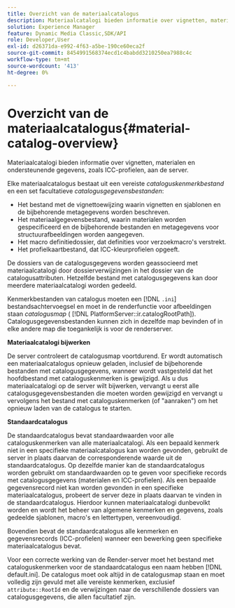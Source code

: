 ```yaml
---
title: Overzicht van de materiaalcatalogus
description: Materiaalcatalogi bieden informatie over vignetten, materialen en ondersteunende gegevens, zoals ICC-profielen, aan de server.
solution: Experience Manager
feature: Dynamic Media Classic,SDK/API
role: Developer,User
exl-id: d26371da-e992-4f63-a5be-190ce60eca2f
source-git-commit: 8454991568374ecd1c4babdd3210250ea7988c4c
workflow-type: tm+mt
source-wordcount: '413'
ht-degree: 0%

---
```


# Overzicht van de materiaalcatalogus{#material-catalog-overview}

Materiaalcatalogi bieden informatie over vignetten, materialen en ondersteunende gegevens, zoals ICC-profielen, aan de server.

Elke materiaalcatalogus bestaat uit een vereiste *cataloguskenmerkbestand* en een set facultatieve *catalogusgegevensbestanden*:

* Het bestand met de vignettoewijzing waarin vignetten en sjablonen en de bijbehorende metagegevens worden beschreven.
* Het materiaalgegevensbestand, waarin materialen worden gespecificeerd en de bijbehorende bestanden en metagegevens voor structuurafbeeldingen worden aangegeven.
* Het macro definitiedossier, dat definities voor verzoekmacro&#39;s verstrekt.
* Het profielkaartbestand, dat ICC-kleurprofielen opgeeft.

De dossiers van de catalogusgegevens worden geassocieerd met materiaalcatalogi door dossierverwijzingen in het dossier van de catalogusattributen. Hetzelfde bestand met catalogusgegevens kan door meerdere materiaalcatalogi worden gedeeld.

Kenmerkbestanden van catalogus moeten een [!DNL `.ini`] bestandsachtervoegsel en moet in de renderfunctie voor afbeeldingen staan *catalogusmap* ( [!DNL PlatformServer::ir.catalogRootPath]). Catalogusgegevensbestanden kunnen zich in dezelfde map bevinden of in elke andere map die toegankelijk is voor de renderserver.

**Materiaalcatalogi bijwerken**

De server controleert de catalogusmap voortdurend. Er wordt automatisch een materiaalcatalogus opnieuw geladen, inclusief de bijbehorende bestanden met catalogusgegevens, wanneer wordt vastgesteld dat het hoofdbestand met cataloguskenmerken is gewijzigd. Als u dus materiaalcatalogi op de server wilt bijwerken, vervangt u eerst alle catalogusgegevensbestanden die moeten worden gewijzigd en vervangt u vervolgens het bestand met cataloguskenmerken (of &quot;aanraken&quot;) om het opnieuw laden van de catalogus te starten.

**Standaardcatalogus**

De standaardcatalogus bevat standaardwaarden voor alle cataloguskenmerken van alle materiaalcatalogi. Als een bepaald kenmerk niet in een specifieke materiaalcatalogus kan worden gevonden, gebruikt de server in plaats daarvan de corresponderende waarde uit de standaardcatalogus. Op dezelfde manier kan de standaardcatalogus worden gebruikt om standaardwaarden op te geven voor specifieke records met catalogusgegevens (materialen en ICC-profielen). Als een bepaalde gegevensrecord niet kan worden gevonden in een specifieke materiaalcatalogus, probeert de server deze in plaats daarvan te vinden in de standaardcatalogus. Hierdoor kunnen materiaalcatalogi dunbevolkt worden en wordt het beheer van algemene kenmerken en gegevens, zoals gedeelde sjablonen, macro&#39;s en lettertypen, vereenvoudigd.

Bovendien bevat de standaardcatalogus alle kenmerken en gegevensrecords (ICC-profielen) wanneer een bewerking geen specifieke materiaalcatalogus bevat.

Voor een correcte werking van de Render-server moet het bestand met cataloguskenmerken voor de standaardcatalogus een naam hebben [!DNL default.ini]. De catalogus moet ook altijd in de catalogusmap staan en moet volledig zijn gevuld met alle vereiste kenmerken, exclusief `attribute::RootId` en de verwijzingen naar de verschillende dossiers van catalogusgegevens, die allen facultatief zijn.

<!-- **See also**

`PlatformServer::ir.catalogRootPath` -->
